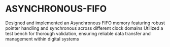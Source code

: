 # ASYNCHRONOUS-FIFO
Designed and implemented an Asynchronous FIFO memory featuring robust pointer handling and synchronous across different clock domains 
Utilized a test bench for thorough validation, ensuring reliable data transfer and management within digital systems
